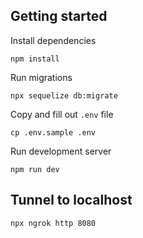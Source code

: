 ## Getting started

Install dependencies
```
npm install
```

Run migrations
```
npx sequelize db:migrate
```

Copy and fill out `.env` file
```
cp .env.sample .env
```

Run development server
```
npm run dev
```

## Tunnel to localhost

```
npx ngrok http 8080
```
